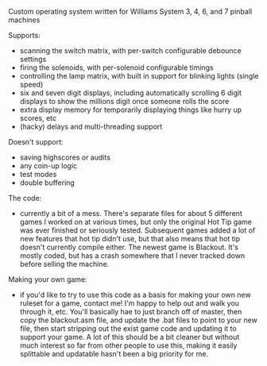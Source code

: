 Custom operating system written for Williams System 3, 4, 6, and 7 pinball machines

Supports:
- scanning the switch matrix, with per-switch configurable debounce settings
- firing the solenoids, with per-solenoid configurable timings
- controlling the lamp matrix, with built in support for blinking lights (single speed)
- six and seven digit displays, including automatically scrolling 6 digit displays to show the millions digit once someone rolls the score
- extra display memory for temporarily displaying things like hurry up scores, etc
- (hacky) delays and multi-threading support

Doesn't support:
- saving highscores or audits
- any coin-up logic
- test modes
- double buffering

The code:
- currently a bit of a mess.  There's separate files for about 5 different games I worked on at various times, but only the original Hot Tip game was ever finished or seriously tested.  Subsequent games added a lot of new features that hot tip didn't use, but that also means that hot tip doesn't currently compile either.  The newest game is Blackout.  It's mostly coded, but has a crash somewhere that I never tracked down before selling the machine.  

Making your own game:  
- if you'd like to try to use this code as a basis for making your own new ruleset for a game, contact me!  I'm happy to help out and walk you through it, etc.  You'll basically hae to just branch off of master, then copy the blackout.asm file, and update the .bat files to point to your new file, then start stripping out the exist game code and updating it to support your game. A lot of this should be a bit cleaner but without much interest so far from other people to use this, making it easily splittable and updatable hasn't been a big priority for me.